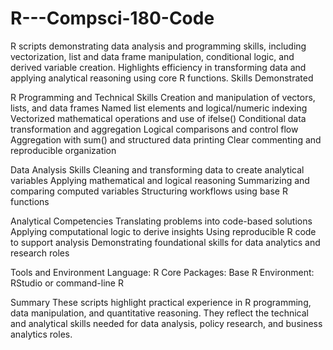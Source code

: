 # R---Compsci-180-Code
R scripts demonstrating data analysis and programming skills, including vectorization, list and data frame manipulation, conditional logic, and derived variable creation. Highlights efficiency in transforming data and applying analytical reasoning using core R functions.
Skills Demonstrated

R Programming and Technical Skills
Creation and manipulation of vectors, lists, and data frames
Named list elements and logical/numeric indexing
Vectorized mathematical operations and use of ifelse()
Conditional data transformation and aggregation
Logical comparisons and control flow
Aggregation with sum() and structured data printing
Clear commenting and reproducible organization

Data Analysis Skills
Cleaning and transforming data to create analytical variables
Applying mathematical and logical reasoning
Summarizing and comparing computed variables
Structuring workflows using base R functions

Analytical Competencies
Translating problems into code-based solutions
Applying computational logic to derive insights
Using reproducible R code to support analysis
Demonstrating foundational skills for data analytics and research roles

Tools and Environment
Language: R
Core Packages: Base R
Environment: RStudio or command-line R

Summary
These scripts highlight practical experience in R programming, data manipulation, and quantitative reasoning. They reflect the technical and analytical skills needed for data analysis, policy research, and business analytics roles.
